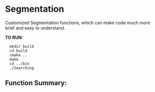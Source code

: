 # Segmentation
Customized Segmentation functions, which can make code much more brief and easy to understand.

**TO RUN:**
```
  mkdir build
  cd build
  cmake ..
  make
  cd ../bin
  ./Searching
```

## Function Summary: